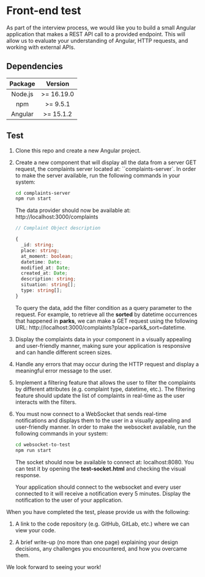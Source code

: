 # Front-end test
As part of the interview process, we would like you to build a small Angular application that makes a REST API call to a provided endpoint. This will allow us to evaluate your understanding of Angular, HTTP requests, and working with external APIs.

## Dependencies
|  Package   |  Version  |
| :--------: | :-------: |
|   Node.js   |  >= 16.19.0 |
|    npm | >= 9.5.1
|   Angular   | >= 15.1.2 |

## Test

1. Clone this repo and create a new Angular project.

2. Create a new component that will display all the data from a server GET request, the complaints server located at: ``complaints-server`. In order to make the server available, run the following commands in your system:

    ```sh
    cd complaints-server
    npm run start
    ```

    The data provider should now be available at: http://localhost:3000/complaints


    ```typescript
    // Complaint Object description

    {
      _id: string;
      place: string;
      at_moment: boolean;
      datetime: Date;
      modified_at: Date;
      created_at: Date;
      description: string;
      situation: string[];
      type: string[];
    }

    ```

    To query the data, add the filter condition as a query parameter to the request. For example, to retrieve all the **sorted** by datetime occurrences that happened in **parks**, we can make a GET request using the following URL: http://localhost:3000/complaints?place=park&_sort=datetime.


3. Display the complaints data in your component in a visually appealing and user-friendly manner, making sure your application is responsive and can handle different screen sizes.

4. Handle any errors that may occur during the HTTP request and display a meaningful error message to the user.

5. Implement a filtering feature that allows the user to filter the complaints by different attributes (e.g. complaint type, datetime, etc.). The filtering feature should update the list of complaints in real-time as the user interacts with the filters.

6. You must now connect to a WebSocket that sends real-time notifications and displays them to the user in a visually appealing and user-friendly manner. In order to make the websocket available, run the following commands in your system:
    ```sh
    cd websocket-to-test
    npm run start
    ```

    The socket should now be available to connect at: localhost:8080. You can test it by opening the **test-socket.html** and checking the visual response.

    Your application should connect to the websocket and every user connected to it will receive a notification every 5 minutes. Display the notification to the user of your application.

When you have completed the test, please provide us with the following:

1. A link to the code repository (e.g. GitHub, GitLab, etc.) where we can view your code.

2. A brief write-up (no more than one page) explaining your design decisions, any challenges you encountered, and how you overcame them.

We look forward to seeing your work!
